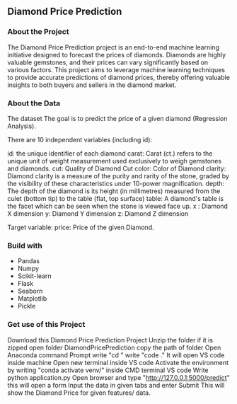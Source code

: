 ## Diamond Price Prediction

### About the Project
The Diamond Price Prediction project is an end-to-end machine learning initiative designed to forecast the prices of diamonds. Diamonds are highly valuable gemstones, and their prices can vary significantly based on various factors. This project aims to leverage machine learning techniques to provide accurate predictions of diamond prices, thereby offering valuable insights to both buyers and sellers in the diamond market.

### About the Data

The dataset The goal is to predict the price of a given diamond (Regression Analysis).

There are 10 independent variables (including id):

 id: the unique identifier of each diamond
 carat: Carat (ct.) refers to the unique unit of weight measurement used exclusively to weigh     gemstones and diamonds.
 cut: Quality of Diamond Cut
 color: Color of Diamond
 clarity: Diamond clarity is a measure of the purity and rarity of the stone, graded by the visibility of these characteristics under 10-power magnification.
 depth: The depth of the diamond is its height (in millimetres) measured from the culet (bottom tip) to the table (flat, top surface)
 table: A diamond's table is the facet which can be seen when the stone is viewed face up.
 x : Diamond X dimension
 y: Diamond Y dimension
 z: Diamond Z dimension

Target variable:
price: Price of the given Diamond.

### Build with
- Pandas
- Numpy
- Scikit-learn
- Flask
- Seaborn
- Matplotlib
- Pickle

### Get use of this Project
 Download this Diamond Price Prediction Project
 Unzip the folder if it is zipped
 open folder DiamondPricePrediction
 copy the path of folder
 Open Anaconda command Prompt
 write "cd <path of project that copied above>"
 write "code ."
 It will open VS code inside machine
 Open new terminal inside VS code 
 Activate the environment by writing "conda activate venv/" inside CMD terminal VS code
 Write python application.py
 Open browser and type "http://127.0.0.1:5000/predict" this will open a form
 Input the data in given tabs and enter Submit
 This will show the Diamond Price for given features/ data.
